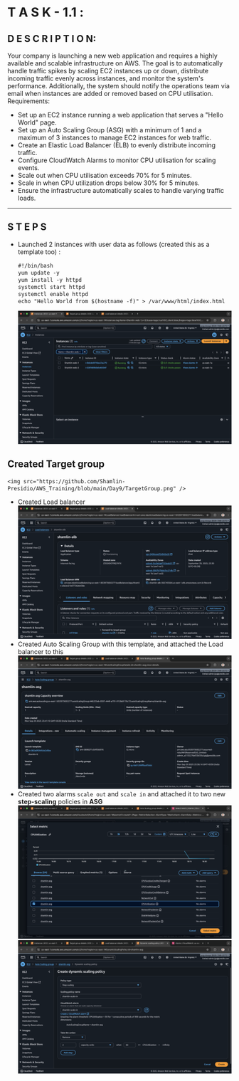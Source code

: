 # T A S K - 1.1 :

## D E S C R I P T I O N:

Your company is launching a new web application and requires a highly available and scalable infrastructure on AWS. 
The goal is to automatically handle traffic spikes by scaling EC2 instances up or down, distribute incoming traffic evenly across instances, and monitor the system's performance. Additionally, the system should notify the operations team via email when instances are added or removed based on CPU utilisation. Requirements:

  - Set up an EC2 instance running a web application that serves a "Hello World" page.
  - Set up an Auto Scaling Group (ASG) with a minimum of 1 and a maximum of 3 instances to manage EC2 instances for web traffic.
  - Create an Elastic Load Balancer (ELB) to evenly distribute incoming traffic.
  - Configure CloudWatch Alarms to monitor CPU utilisation for scaling events.
  - Scale out when CPU utilisation exceeds 70% for 5 minutes.
  - Scale in when CPU utilization drops below 30% for 5 minutes.
  - Ensure the infrastructure automatically scales to handle varying traffic loads.

<hr />

## S T E P S 
  - Launched 2 instances with user data as follows (created this as a template too) :
    ```
    #!/bin/bash
    yum update -y
    yum install -y httpd
    systemctl start httpd
    systemctl enable httpd
    echo "Hello World from $(hostname -f)" > /var/www/html/index.html

    ```
    <img src="https://github.com/Shamlin-Presidio/AWS_Training/blob/main/Day9/EC2.png" />
  ## Created Target group

    <img src="https://github.com/Shamlin-Presidio/AWS_Training/blob/main/Day9/TargetGroup.png" />
  - Created Load balancer
    <img src="https://github.com/Shamlin-Presidio/AWS_Training/blob/main/Day9/ALB.png" />
  - Created Auto Scaling Group with this template, and attached the Load balancer to this
    <img src="https://github.com/Shamlin-Presidio/AWS_Training/blob/main/Day9/ASG.png" />
  - Created two alarms `scale out` and `scale in` and attached it to two new **step-scaling** policies in **ASG**
    <img src="https://github.com/Shamlin-Presidio/AWS_Training/blob/main/Day9/Choosing%20CPU%20Utilization.png" />
    <img src="https://github.com/Shamlin-Presidio/AWS_Training/blob/main/Day9/Policy%20in%20ASG.png" />
